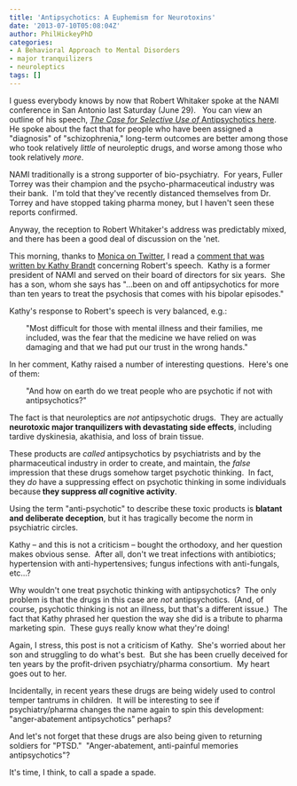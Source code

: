 ```yaml
---
title: 'Antipsychotics: A Euphemism for Neurotoxins'
date: '2013-07-10T05:08:04Z'
author: PhilHickeyPhD
categories:
- A Behavioral Approach to Mental Disorders
- major tranquilizers
- neuroleptics
tags: []
---
```


I guess everybody knows by now that Robert Whitaker spoke at the NAMI conference in San Antonio last Saturday (June 29).   You can view an outline of his speech, <a href="http://www.nami.org/ContentManagement/ContentDisplay.cfm?ContentFileID=200482&amp;MicrositeID=0&amp;FusePreview=Yes"><i>The Case for Selective Use of </i>Antipsychotics here</a>.  He spoke about the fact that for people who have been assigned a "diagnosis" of "schizophrenia," long-term outcomes are better among those who took relatively <i>little</i> of neuroleptic drugs, and worse among those who took relatively <i>more</i>.

NAMI traditionally is a strong supporter of bio-psychiatry.  For years, Fuller Torrey was their champion and the psycho-pharmaceutical industry was their bank.  I'm told that they've recently distanced themselves from Dr. Torrey and have stopped taking pharma money, but I haven't seen these reports confirmed.

Anyway, the reception to Robert Whitaker's address was predictably mixed, and there has been a good deal of discussion on the 'net.

This morning, thanks to <a href="https://twitter.com/BeyondMeds">Monica on Twitter</a>, I read a <a href="http://kathybrandtauthor.com/mental-health/the-case-against-excessive-use-of-antipsychotics">comment that was written by Kathy Brandt</a> concerning Robert's speech.  Kathy is a former president of NAMI and served on their board of directors for six years.  She has a son, whom she says has "…been on and off antipsychotics for more than ten years to treat the psychosis that comes with his bipolar episodes."

Kathy's response to Robert's speech is very balanced, e.g.:
<p style="padding-left: 30px;">"Most difficult for those with mental illness and their families, me included, was the fear that the medicine we have relied on was damaging and that we had put our trust in the wrong hands."</p>
In her comment, Kathy raised a number of interesting questions.  Here's one of them:
<p style="padding-left: 30px;">"And how on earth do we treat people who are psychotic if not with antipsychotics?"</p>
The fact is that neuroleptics are <i>not</i> antipsychotic drugs.  They are actually <strong>neurotoxic major tranquilizers with devastating side effects</strong>, including tardive dyskinesia, akathisia, and loss of brain tissue.

These products are <i>called</i> antipsychotics by psychiatrists and by the pharmaceutical industry in order to create, and maintain, the <i>false</i> impression that these drugs somehow target psychotic thinking.  In fact, they <i>do</i> have a suppressing effect on psychotic thinking in some individuals because<strong> they suppress <i>all</i> cognitive activity</strong>.

Using the term "anti-psychotic" to describe these toxic products is <strong>blatant and deliberate deception</strong>, but it has tragically become the norm in psychiatric circles.

Kathy – and this is not a criticism – bought the orthodoxy, and her question makes obvious sense.  After all, don't we treat infections with antibiotics; hypertension with anti-hypertensives; fungus infections with anti-fungals, etc…?

Why wouldn't one treat psychotic thinking with antipsychotics?  The only problem is that the drugs in this case are <i>not</i> antipsychotics.  (And, of course, psychotic thinking is not an illness, but that's a different issue.)  The fact that Kathy phrased her question the way she did is a tribute to pharma marketing spin.  These guys really know what they're doing!

Again, I stress, this post is not a criticism of Kathy.  She's worried about her son and struggling to do what's best.  But she has been cruelly deceived for ten years by the profit-driven psychiatry/pharma consortium.  My heart goes out to her.

Incidentally, in recent years these drugs are being widely used to control temper tantrums in children.  It will be interesting to see if psychiatry/pharma changes the name again to spin this development: "anger-abatement antipsychotics" perhaps?

And let's not forget that these drugs are also being given to returning soldiers for "PTSD."  "Anger-abatement, anti-painful memories antipsychotics"?

It's time, I think, to call a spade a spade.

&nbsp;